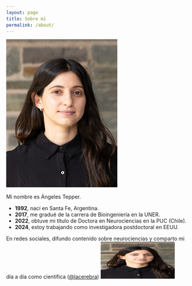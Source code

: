 ```yaml
---
layout: page
title: Sobre mí
permalink: /about/
---
```


![Angeles](AngelesTepper.jpg)


Mi nombre es Ángeles Tepper. 
- **1992**, nací en Santa Fe, Argentina. 
- **2017**, me gradué de la carrera de Bioingeniería en la UNER.
- **2022**, obtuve mi título de Doctora en Neurociencias en la PUC (Chile).
- **2024**, estoy trabajando como investigadora postdoctoral en EEUU. 

En redes sociales, difundo contenido sobre neurociencias y comparto mi día a día como científica ([@lacerebra](instagram.com/lacerebra))
<img src="AngelesTepper.jpg" width="200" height="100">
